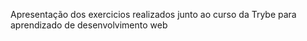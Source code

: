 Apresentação dos exercicios realizados junto ao curso da Trybe para aprendizado de desenvolvimento web
